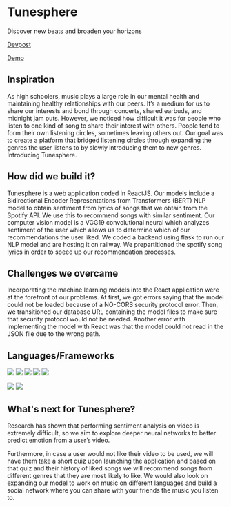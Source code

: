 # Tunesphere
Discover new beats and broaden your horizons 

[Devpost](https://devpost.com/software/tunesphere)

[Demo](https://youtu.be/-aIfZkRQiyE)
## Inspiration
As high schoolers, music plays a large role in our mental health and maintaining healthy relationships with our peers. It’s a medium for us to share our interests and bond through concerts, shared earbuds, and midnight jam outs. However, we noticed how difficult it was for people who listen to one kind of song to share their interest with others. People tend to form their own listening circles, sometimes leaving others out. Our goal was to create a platform that bridged listening circles through expanding the genres the user listens to by slowly introducing them to new genres. Introducing Tunesphere.
## How did we build it?
Tunesphere is a web application coded in ReactJS. Our models include a Bidirectional Encoder Representations from Transformers (BERT) NLP model to obtain sentiment from lyrics of songs that we obtain from the Spotify API. We use this to recommend songs with similar sentiment. Our computer vision model is a VGG19 convolutional neural which analyzes sentiment of the user which allows us to determine which of our recommendations the user liked. We coded a backend using flask to run our NLP model and are hosting it on railway. We prepartitioned the spotify song lyrics in order to speed up our recommendation processes.
## Challenges we overcame
Incorporating the machine learning models into the React application were at the forefront of our problems. At first, we got errors saying that the model could not be loaded because of a NO-CORS security protocol error. Then, we transitioned our database URL containing the model files to make sure that security protocol would not be needed. Another error with implementing the model with React was that the model could not read in the JSON file due to the wrong path.
## Languages/Frameworks
![](https://img.shields.io/badge/Code-JavaScript-informational?style=flat&logo=JavaScript&logoColor=white&color=yellow)
![](https://img.shields.io/badge/Code-HTML5-informational?style=flat&logo=HTML5&logoColor=white&color=red)
![](https://img.shields.io/badge/Code-CSS3-informational?style=flat&logo=CSS3&logoColor=white&color=blue)
![](https://img.shields.io/badge/Code-Python-informational?style=flat&logo=Python&logoColor=white&color=green)
![](https://img.shields.io/badge/Code-Jupyter-informational?style=flat&logo=Jupyter&logoColor=white&color=orange)
<br>

![](https://img.shields.io/badge/Code-TensorFlow-informational?style=flat&logo=TensorFlow&logoColor=white&color=orange)
![](https://img.shields.io/badge/Code-React-informational?style=flat&logo=React&logoColor=white&color=blue)
## What's next for Tunesphere?
Research has shown that performing sentiment analysis on video is extremely difficult, so we aim to explore deeper neural networks to better predict emotion from a user’s video.

Furthermore, in case a user would not like their video to be used, we will have them take a short quiz upon launching the application and based on that quiz and their history of liked songs we will recommend songs from different genres that they are most likely to like. We would also look on expanding our model to work on music on different languages and build a social network where you can share with your friends the music you listen to.